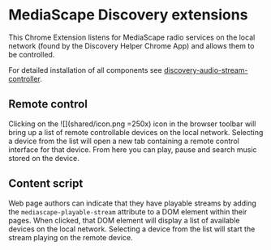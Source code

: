 MediaScape Discovery extensions
===

This Chrome Extension listens for MediaScape radio services on the local network (found by the Discovery Helper Chrome App) and allows them to be controlled.

For detailed installation of all components see [discovery-audio-stream-controller](https://github.com/mediascape/discovery-audio-stream-controller/blob/master/INSTALL.md).

Remote control
---
Clicking on the ![](shared/icon.png =250x) icon in the browser toolbar will bring up a list of remote controllable devices on the local network. Selecting a device from the list will open a new tab containing a remote control interface for that device. From here you can play, pause and search music stored on the device.

Content script
---
Web page authors can indicate that they have playable streams by adding the `mediascape-playable-stream` attribute to a DOM element within their pages. When clicked, that DOM element will display a list of available devices on the local network. Selecting a device from the list will start the stream playing on the remote device.
